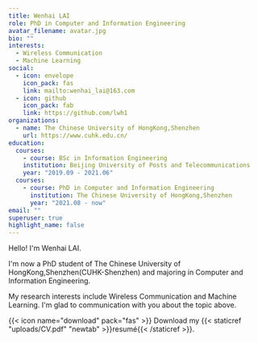```yaml
---
title: Wenhai LAI
role: PhD in Computer and Information Engineering
avatar_filename: avatar.jpg
bio: ""
interests:
  - Wireless Communication
  - Machine Learning
social:
  - icon: envelope
    icon_pack: fas
    link: mailto:wenhai_lai@163.com
  - icon: github
    icon_pack: fab
    link: https://github.com/lwh1
organizations:
  - name: The Chinese University of HongKong,Shenzhen
    url: https://www.cuhk.edu.cn/
education:
  courses:
    - course: BSc in Information Engineering
    institution: Beijing University of Posts and Telecommunications
    year: "2019.09 - 2021.06"
  courses:
    - course: PhD in Computer and Information Engineering
      institution: The Chinese University of HongKong,Shenzhen
      year: "2021.08 - now"
email: ""
superuser: true
highlight_name: false
---
```

Hello! I'm Wenhai LAI.

I'm now a PhD student of The Chinese University of HongKong,Shenzhen(CUHK-Shenzhen) and majoring in Computer and Information Engineering.

My research interests include Wireless Communication and Machine Learning. I'm glad to communication with you about the topic above.

{{< icon name="download" pack="fas" >}} Download my {{< staticref "uploads/CV.pdf" "newtab" >}}resumé{{< /staticref >}}.

